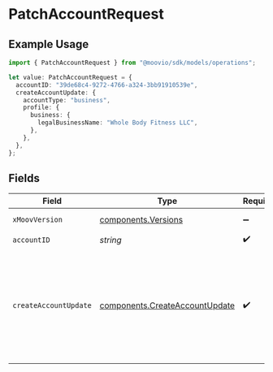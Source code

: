 # PatchAccountRequest

## Example Usage

```typescript
import { PatchAccountRequest } from "@moovio/sdk/models/operations";

let value: PatchAccountRequest = {
  accountID: "39de68c4-9272-4766-a324-3bb91910539e",
  createAccountUpdate: {
    accountType: "business",
    profile: {
      business: {
        legalBusinessName: "Whole Body Fitness LLC",
      },
    },
  },
};
```

## Fields

| Field                                                                                                       | Type                                                                                                        | Required                                                                                                    | Description                                                                                                 | Example                                                                                                     |
| ----------------------------------------------------------------------------------------------------------- | ----------------------------------------------------------------------------------------------------------- | ----------------------------------------------------------------------------------------------------------- | ----------------------------------------------------------------------------------------------------------- | ----------------------------------------------------------------------------------------------------------- |
| `xMoovVersion`                                                                                              | [components.Versions](../../models/components/versions.md)                                                  | :heavy_minus_sign:                                                                                          | Specify an API version.                                                                                     |                                                                                                             |
| `accountID`                                                                                                 | *string*                                                                                                    | :heavy_check_mark:                                                                                          | N/A                                                                                                         |                                                                                                             |
| `createAccountUpdate`                                                                                       | [components.CreateAccountUpdate](../../models/components/createaccountupdate.md)                            | :heavy_check_mark:                                                                                          | N/A                                                                                                         | {<br/>"accountType": "business",<br/>"profile": {<br/>"business": {<br/>"legalBusinessName": "Whole Body Fitness LLC"<br/>}<br/>}<br/>} |